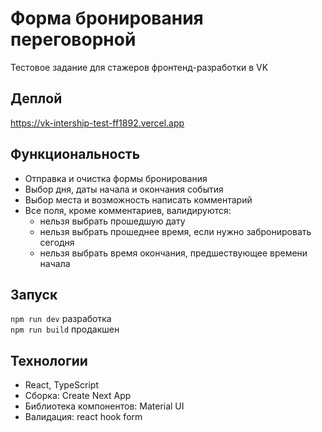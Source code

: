 # Форма бронирования переговорной

Тестовое задание для стажеров фронтенд-разработки в VK

## Деплой

https://vk-intership-test-ff1892.vercel.app

## Функциональность
* Отправка и очистка формы бронирования
* Выбор дня, даты начала и окончания события
* Выбор места и возможность написать комментарий
* Все поля, кроме комментариев, валидируются:
    + нельзя выбрать прошедшую дату
    + нельзя выбрать прошеднее время, если нужно забронировать сегодня
    + нельзя выбрать время окончания, предшествующее времени начала
    
## Запуск

`npm run dev` разработка  
`npm run build` продакшен  


## Технологии

* React, TypeScript
* Сборка: Create Next App
* Библиотека компонентов: Material UI
* Валидация: react hook form
